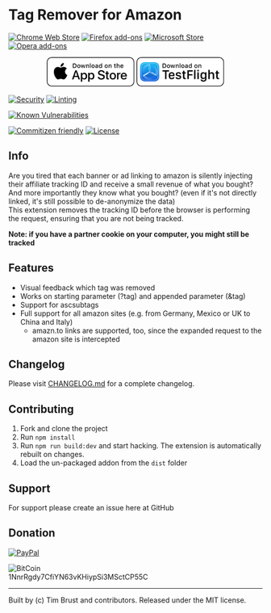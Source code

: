 # Tag Remover for Amazon

<p>
  <a href="https://chrome.google.com/webstore/detail/amazon-tag-remover/mmajdhfdokfcaiadahjnffhbfjfkmcnc">
    <picture>
      <source srcset="https://i.imgur.com/XBIE9pk.png" media="(prefers-color-scheme: dark)" />
      <img height="58" src="https://i.imgur.com/oGxig2F.png" alt="Chrome Web Store" /></picture
  ></a>
  <a href="https://addons.mozilla.org/firefox/addon/amazon-tag-remover/">
    <picture>
      <source srcset="https://i.imgur.com/ZluoP7T.png" media="(prefers-color-scheme: dark)" />
      <img height="58" src="https://i.imgur.com/4PobQqE.png" alt="Firefox add-ons" /></picture
  ></a>
  <a href="https://microsoftedge.microsoft.com/addons/detail/mgomlnlopahnglkdhmneklogokbmhden">
    <picture>
      <source srcset="https://i.imgur.com/Jog9cQP.png" media="(prefers-color-scheme: dark)" />
      <img height="58" src="https://i.imgur.com/aiprUt8.png" alt="Microsoft Store" /></picture
  ></a>
  <a href="https://addons.opera.com/extensions/details/amazon-tag-remover">
    <picture>
      <source srcset="https://i.imgur.com/ziehy0f.png" media="(prefers-color-scheme: dark)" />
      <img height="58" src="https://i.imgur.com/ytVATu0.png" alt="Opera add-ons" /></picture
  ></a>
</p>
<p align="center">
  <a href="https://apps.apple.com/app/tag-remover-for-amazon/id6740751508">
    <picture>
      <source srcset="./docs/AppStore_Dark.svg" media="(prefers-color-scheme: dark)" />
      <img height="58" src="./docs/AppStore_Light.svg" alt="AppStore for macOS and iOS" /></picture
  ></a>
  <a href="https://testflight.apple.com/join/xUQ3H9S2">
    <picture>
      <source srcset="./docs/TestFlight_Dark.svg" media="(prefers-color-scheme: dark)" />
      <img height="58" src="./docs/TestFlight_Light.svg" alt="TestFlight beta for macOS and iOS" /></picture
  ></a>
</p>

[![Security](https://github.com/timbru31/amazon-tag-remover/workflows/Security/badge.svg)](https://github.com/timbru31/amazon-tag-remover/actions?query=workflow%3ASecurity)
[![Linting](https://github.com/timbru31/amazon-tag-remover/workflows/Linting/badge.svg)](https://github.com/timbru31/amazon-tag-remover/actions?query=workflow%3ALinting)

[![Known Vulnerabilities](https://snyk.io/test/github/timbru31/amazon-tag-remover/badge.svg)](https://snyk.io/test/github/timbru31/amazon-tag-remover)

[![Commitizen friendly](https://img.shields.io/badge/commitizen-friendly-brightgreen.svg)](http://commitizen.github.io/cz-cli/)
[![License](https://img.shields.io/badge/License-MIT-blue.svg)](LICENSE.md)

## Info

Are you tired that each banner or ad linking to amazon is silently injecting their affiliate tracking ID and receive a small revenue of what you bought? And more importantly they know what you bought? (even if it's not directly linked, it's still possible to de-anonymize the data)  
This extension removes the tracking ID before the browser is performing the request, ensuring that you are not being tracked.

**Note: if you have a partner cookie on your computer, you might still be tracked**

## Features

- Visual feedback which tag was removed
- Works on starting parameter (?tag) and appended parameter (&tag)
- Support for ascsubtags
- Full support for all amazon sites (e.g. from Germany, Mexico or UK to China and Italy)
  - amazn.to links are supported, too, since the expanded request to the amazon site is intercepted

## Changelog

Please visit [CHANGELOG.md](CHANGELOG.md) for a complete changelog.

## Contributing

1. Fork and clone the project
2. Run `npm install`
3. Run `npm run build:dev` and start hacking. The extension is automatically rebuilt on changes.
4. Load the un-packaged addon from the `dist` folder

## Support

For support please create an issue here at GitHub

## Donation

[![PayPal](https://www.paypalobjects.com/en_US/i/btn/btn_donateCC_LG.gif 'Donation via PayPal')](https://www.paypal.com/cgi-bin/webscr?cmd=_s-xclick&hosted_button_id=T9TEV7Q88B9M2)

![BitCoin](https://dustplanet.de/wp-content/uploads/2015/01/bitcoin-logo-plain.png 'Donation via BitCoins')  
1NnrRgdy7CfiYN63vKHiypSi3MSctCP55C

---

Built by (c) Tim Brust and contributors. Released under the MIT license.
